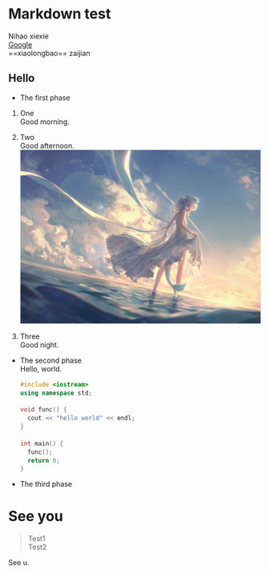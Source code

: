 # Markdown test  
Nihao xiexie  
[Google](https://www.google.com/)  
==xiaolongbao== zaijian  

## Hello

- The first phase
1. One  
   Good morning.  

2. Two  
   Good afternoon.  
   ![gura](./assets/gura.jpg)  

3. Three  
   Good night.

- The second phase  
  Hello, world.  
  ```c++
  #include <iostream>
  using namespace std;

  void func() {
    cout << "hello world" << endl;
  }

  int main() {
    func();
    return 0;
  }
  ```

- The third phase

# See you

> Test1  
> Test2  

See u.
